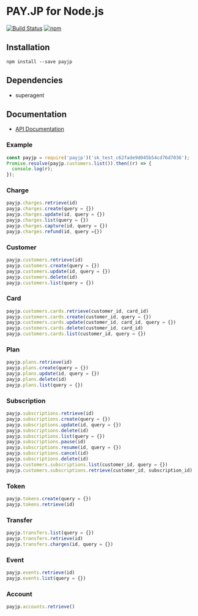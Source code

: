 # PAY.JP for Node.js

[![Build Status](https://travis-ci.org/payjp/payjp-node.svg?branch=master)](https://travis-ci.org/payjp/payjp-node)
[![npm](https://img.shields.io/npm/v/payjp.svg)](payjp)

## Installation

```
npm install --save payjp
```

## Dependencies

- superagent

## Documentation

* [API Documentation](https://pay.jp/docs/api/)

### Example

```js
const payjp = require('payjp')('sk_test_c62fade9d045b54cd76d7036');
Promise.resolve(payjp.customers.list()).then((r) => {
  console.log(r);
});
```

### Charge

```js
payjp.charges.retrieve(id)
payjp.charges.create(query = {})
payjp.charges.update(id, query = {})
payjp.charges.list(query = {})
payjp.charges.capture(id, query = {})
payjp.charges.refund(id, query ={})
```

### Customer

```js
payjp.customers.retrieve(id)
payjp.customers.create(query = {})
payjp.customers.update(id, query = {})
payjp.customers.delete(id)
payjp.customers.list(query = {})
```

### Card

```js
payjp.customers.cards.retrieve(customer_id, card_id)
payjp.customers.cards.create(customer_id, query = {})
payjp.customers.cards.update(customer_id, card_id, query = {})
payjp.customers.cards.delete(customer_id, card_id)
payjp.customers.cards.list(customer_id, query = {})
```

### Plan

```js
payjp.plans.retrieve(id)
payjp.plans.create(query = {})
payjp.plans.update(id, query = {})
payjp.plans.delete(id)
payjp.plans.list(query = {})
```

### Subscription

```js
payjp.subscriptions.retrieve(id)
payjp.subscriptions.create(query = {})
payjp.subscriptions.update(id, query = {})
payjp.subscriptions.delete(id)
payjp.subscriptions.list(query = {})
payjp.subscriptions.pause(id)
payjp.subscriptions.resume(id, query = {})
payjp.subscriptions.cancel(id)
payjp.subscriptions.delete(id)
payjp.customers.subscriptions.list(customer_id, query = {})
payjp.customers.subscriptions.retrieve(customer_id, subscription_id)
```

### Token

```js
payjp.tokens.create(query = {})
payjp.tokens.retrieve(id)
```

### Transfer

```js
payjp.transfers.list(query = {})
payjp.transfers.retrieve(id)
payjp.transfers.charges(id, query = {})
```

### Event

```js
payjp.events.retrieve(id)
payjp.events.list(query = {})
```

### Account

```js
payjp.accounts.retrieve()
```
